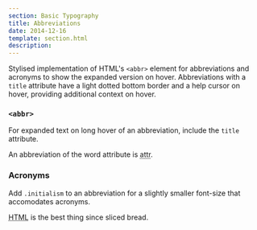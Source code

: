 ```yaml
---
section: Basic Typography
title: Abbreviations
date: 2014-12-16
template: section.html
description:
---
```


Stylised implementation of HTML's <code>&lt;abbr&gt;</code> element for abbreviations and acronyms to show the expanded version on hover. Abbreviations with a <code>title</code> attribute have a light dotted bottom border and a help cursor on hover, providing additional context on hover.

### <code>&lt;abbr&gt;</code>

For expanded text on long hover of an abbreviation, include the <code>title</code> attribute.

<div class="guide-example">
  <p>An abbreviation of the word attribute is <abbr title="attribute">attr</abbr>.</p>
</div>

### Acronyms

Add <code>.initialism</code> to an abbreviation for a slightly smaller font-size that accomodates acronyms.

<div class="guide-example">
  <p><abbr title="HyperText Markup Language" class="initialism">HTML</abbr> is the best thing since sliced bread.</p>
</div>
